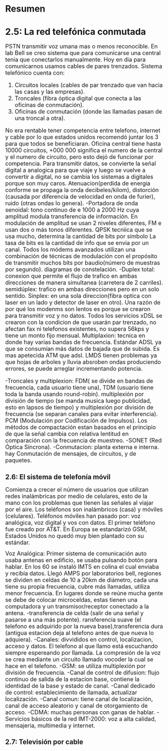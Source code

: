 # Resumen
# 2.5: La red telefónica conmutada
<font size="4"> PSTN transmitir voz umana mas o menos reconocible. En lab Bell se creo sistema que para comunicarse una central tenia que conectarlos manualmente. Hoy en dia para comunicarnos usamos cables de pares trenzados. Sistema telefónico cuenta con: 
1. Circuitos locales (cables de par trenzado que van hacia las casas y las empresas).
2. Troncales (fibra óptica digital que conecta a las oficinas de conmutación).
3. Oficinas de conmutación (donde las llamadas pasan de una troncal a otra).
   
No era rentable tener competencia entre telefono, internet y cable por lo que estados unidos recomendó juntar los 3 para que todos se beneficiaran.  Oficina central tiene hasta 10000 circuitos, +000 000 significa el numero de la central y el numero de circuito, pero esto dejó de funcionar por competencia. Para transmitir datos, se convierte la señal digital a analogica para que viaje y luego se vuelve a convertir a digital, no se cambia los sistemas a digitales porque son muy caros. Atenuacion(perdida de energia conforme se propaga la onda decibeles/kilom), distorción (causada por diferencia de velocidad en onda de furier), ruido (otras ondas lo genera). 
-Portadora de onda senoidal: tono continuo de e 1000 a 2000 Hz cuya amplitud modula transferencia de información. En modulación de amplitud se usan 2 niveles diferentes, FM e usan dos o más tonos diferentes. QPSK tecniica que se usa mucho, determina la cantidad de bits por símbolo La tasa de bits es la cantidad de info que se envia por un canal. Todos los módems avanzados utilizan una combinación de técnicas de modulación con el propósito de transmitir muchos bits por baudio(número de muestras por segundo). diagramas de constelación. 
-Duplex total: conexion que permite el flujo de trafico en ambas direcciones de manera simultanea (carretera de 2 carriles). semidúplex: trafico en ambas direcciones pero en un solo sentido. Sinplex: en una sola direccion(fibra optica con laser en un lado y detector de laser en otro).
Una razón de por qué los modenms son lentos es porque se crearon para transmitir voz y no datos.
Todos los servicios xDSL se crearon con la condicion de que usarán par trenzado, no afectan fax ni telefonos existentes, no supera 56kps y tiene un monto fijo mensual. Multiplaxion: tecnica en donde hay varias bandas de frecuencia. Estándar ADSL ya que se consumían más datos de bajada que de subida. Es mas apetecida ATM que adsl. 
LMDS tienen problemas ya que hojas de arboles y lluvia absroben ondas produciendo errores, se puede arreglar incrementando potencia.

-Troncales y multiplexion: FDM( se divide en bandas de frecuencia, cada usuario tiene una), TDM (usuario tiene toda la banda usando round-robin). multiplexión por división de tiempo (se manda musica luego publicidad, esto en lapsos de tiempo) y multiplexión por división de frecuencia (se separan canales para evitar interferencia). PCM (Modulación por Codificación de Impulsos). Los métodos de compactación estan basados en el principio de que la señal cambia con relativa lentitud en comparación con la
frecuencia de muestreo.
-SONET (Red Óptica Síncrona).
-Conmutacion: planta externa e interna. hay Conmutación de mensajes, de circuitos, y de paquetes.
</font> 

## 2.6: El sistema de telefonía móvil
<font size="4">Comienza a crecer el número de usuarios que utilizan redes inalámbricas por medio de celulares, esto de la mano con los problemas que tienen las señales al viajar por el aire. 
Los teléfonos son inalámbricos (casa) y móviles (celulares). Teléfonos móviles han pasado por: voz analógica, voz digital y vos con datos. El primer teléfono fue creado por AT&T. En Europa se estandarizó GSM, Estados Unidos no quedó muy bien plantado con su estándar.

Voz Analógica: Primer sistema de comunicación auto usaba antenas en edificio, se usaba pulsando botón para hablar. En los 60 se instaló IMTS en colina el cual enviaba y recibía datos. Llegó AMPS por laboratorios bell, regiones se dividen en celdas de 10 a 20km de diámetro, cada una tiene su propia frecuencia, cubre más llamadas, utiliza menor frecuencia. En lugares donde se reúne mucha gente se debe de colocar microceldas, estas tienen una computadora y un transmisor/receptor conectado a la antena. 
-transferencia de celda (salir de una señal y pasarse a una más potente). ransferencia suave (el telefono es adquirido por la nueva base),transferencia dura (antigua estacion deja al telefono antes de que nueva lo adquiera).
-Canales: divvididos en control, localizacion, acceso y datos. El telefono al que llamo está escuchando siempre espereando por llamada.  La compresión de la voz se crea mediante un circuito llamado vocoder la cual se hace en el telefono.
-GSM: se utiliza multiplexión por división de frecuencia.
-Canal de control de difusion: flujo continuo de salida de la estacion base, contiene la identidad de la base y estado de canal.
 -Canal dedicado de control: establecimiento de llamada, actualizar localización.
 -Canal comun: tiene canal de localización, canal de acceso aleatorio y canal de otorgamiento de acceso.
 -CDMA: muchas personas con ganas de hablar. 
 -Servicios básicos de la red IMT-2000: voz a alta calidad, mensajeria, multimedia y internet.
 </font> 

## 2.7: Televisión por cable  
<font size="5"> </font> 
